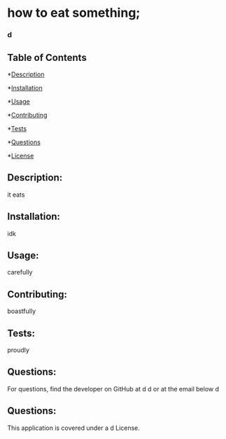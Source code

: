 
  # how to eat something;

  ### d
  ## Table of Contents

  *[Description](#description)

  *[Installation](#installation)

  *[Usage](#usage)

  *[Contributing](#contributing)

  *[Tests](#tests)

  *[Questions](#questions)

  *[License](#license)

## Description:
it eats

## Installation:
idk

## Usage:
carefully

## Contributing:
boastfully

## Tests:
proudly

## Questions:
For questions, find the developer on GitHub at
d
d
or at the email below
d


## Questions:
This application is covered under a d License.

